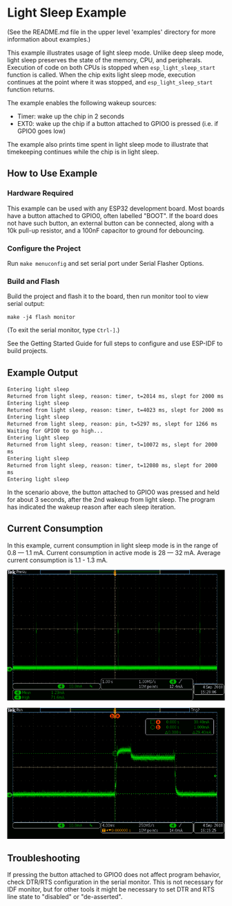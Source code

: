 # Light Sleep Example

(See the README.md file in the upper level 'examples' directory for more information about examples.)

This example illustrates usage of light sleep mode. Unlike deep sleep mode, light sleep preserves the state of the memory, CPU, and peripherals. Execution of code on both CPUs is stopped when `esp_light_sleep_start` function is called. When the chip exits light sleep mode, execution continues at the point where it was stopped, and `esp_light_sleep_start` function returns.

The example enables the following wakeup sources:

- Timer: wake up the chip in 2 seconds
- EXT0: wake up the chip if a button attached to GPIO0 is pressed (i.e. if GPIO0 goes low)

The example also prints time spent in light sleep mode to illustrate that timekeeping continues while the chip is in light sleep.

## How to Use Example

### Hardware Required

This example can be used with any ESP32 development board. Most boards have a button attached to GPIO0, often labelled "BOOT". If the board does not have such button, an external button can be connected, along with a 10k pull-up resistor, and a 100nF capacitor to ground for debouncing.

### Configure the Project

Run `make menuconfig` and set serial port under Serial Flasher Options.

### Build and Flash

Build the project and flash it to the board, then run monitor tool to view serial output:

```
make -j4 flash monitor
```

(To exit the serial monitor, type ``Ctrl-]``.)

See the Getting Started Guide for full steps to configure and use ESP-IDF to build projects.

## Example Output

```
Entering light sleep
Returned from light sleep, reason: timer, t=2014 ms, slept for 2000 ms
Entering light sleep
Returned from light sleep, reason: timer, t=4023 ms, slept for 2000 ms
Entering light sleep
Returned from light sleep, reason: pin, t=5297 ms, slept for 1266 ms
Waiting for GPIO0 to go high...
Entering light sleep
Returned from light sleep, reason: timer, t=10072 ms, slept for 2000 ms
Entering light sleep
Returned from light sleep, reason: timer, t=12080 ms, slept for 2000 ms
Entering light sleep
```

In the scenario above, the button attached to GPIO0 was pressed and held for about 3 seconds, after the 2nd wakeup from light sleep. The program has indicated the wakeup reason after each sleep iteration.

## Current Consumption

In this example, current consumption in light sleep mode is in the range of 0.8 — 1.1 mA. Current consumption in active mode is 28 — 32 mA. Average current consumption is 1.1 - 1.3 mA.

![Current consumption overview graph](image/light_sleep_scope.png)

![Current consumption in active mode](image/light_sleep_scope_zoom.png)


## Troubleshooting

If pressing the button attached to GPIO0 does not affect program behavior, check DTR/RTS configuration in the serial monitor. This is not necessary for IDF monitor, but for other tools it might be necessary to set DTR and RTS line state to "disabled" or "de-asserted".


